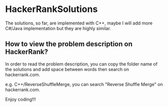 # HackerRankSolutions

The solutions, so far, are implemented with C++, maybe I will add more C#/Java implementation but they are highly similar.

## How to view the problem description on HackerRank?

In order to read the problem description, you can copy the folder name of the solutions and add space between words then search on hackerrank.com.

e.g. C++/ReverseShuffleMerge, you can search "Reverse Shuffle Merge" on hackerrank.com.

Enjoy coding!!!
